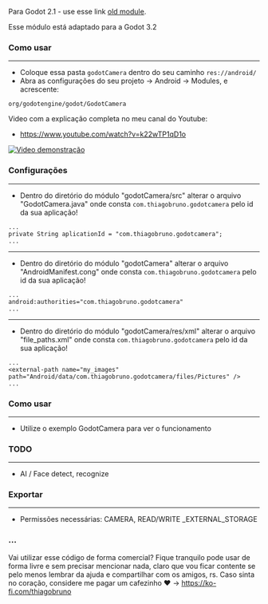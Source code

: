 Para Godot 2.1 - use esse link [old module](https://github.com/thiagobruno/godotCamera). 


Esse módulo está adaptado para a Godot 3.2


### Como usar
----------

- Coloque essa pasta ```godotCamera``` dentro do seu caminho ```res://android/```
- Abra as configurações do seu projeto -> Android -> Modules, e acrescente:

```
org/godotengine/godot/GodotCamera
```


Video com a explicação completa no meu canal do Youtube: 
- https://www.youtube.com/watch?v=k22wTP1qD1o

[![Video demonstração](https://img.youtube.com/vi/k22wTP1qD1o/0.jpg)](https://www.youtube.com/watch?v=k22wTP1qD1o)



### Configurações
-------------

- Dentro do diretório do módulo "godotCamera/src" alterar o arquivo "GodotCamera.java" onde consta ```com.thiagobruno.godotcamera``` pelo id da sua aplicação!

```
...
private String aplicationId = "com.thiagobruno.godotcamera";
...
```

------

- Dentro do diretório do módulo "godotCamera" alterar o arquivo "AndroidManifest.cong" onde consta ```com.thiagobruno.godotcamera``` pelo id da sua aplicação!

```
...
android:authorities="com.thiagobruno.godotcamera"
...
```

------

- Dentro do diretório do módulo "godotCamera/res/xml" alterar o arquivo "file_paths.xml" onde consta ```com.thiagobruno.godotcamera``` pelo id da sua aplicação!

```
...
<external-path name="my_images" path="Android/data/com.thiagobruno.godotcamera/files/Pictures" />
...
```


### Como usar
-------------
- Utilize o exemplo GodotCamera para ver o funcionamento

### TODO
-------------
- AI / Face detect, recognize

### Exportar
-------------
- Permissões necessárias: CAMERA, READ/WRITE _EXTERNAL_STORAGE

### ...
Vai utilizar esse código de forma comercial? Fique tranquilo pode usar de forma livre e sem precisar mencionar nada, claro que vou ficar contente se pelo menos lembrar da ajuda e compartilhar com os amigos, rs. Caso sinta no coração, considere me pagar um cafezinho :heart: -> https://ko-fi.com/thiagobruno



